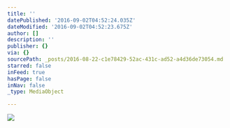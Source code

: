 ```yaml
---
title: ''
datePublished: '2016-09-02T04:52:24.035Z'
dateModified: '2016-09-02T04:52:23.675Z'
author: []
description: ''
publisher: {}
via: {}
sourcePath: _posts/2016-08-22-c1e78429-52ac-431c-ad52-a4d36de73054.md
starred: false
inFeed: true
hasPage: false
inNav: false
_type: MediaObject

---
```

![](https://the-grid-user-content.s3-us-west-2.amazonaws.com/620b2849-398f-4af6-83e8-a4630a9bd950.jpg)